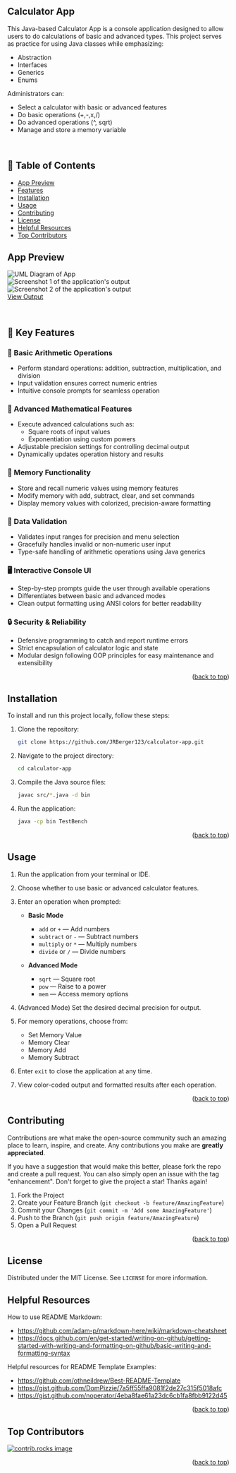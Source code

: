 ## Calculator App

This Java-based Calculator App is a console application designed to allow users to do calculations of basic and advanced types. This project serves as practice for using Java classes while emphasizing:
- Abstraction
- Interfaces
- Generics
- Enums

Administrators can:
- Select a calculator with basic or advanced features
- Do basic operations (+,-,x,/)
- Do advanced operations (^, sqrt)
- Manage and store a memory variable

<br> 

## 📌 Table of Contents

- [App Preview](#app-preview)
- [Features](#features)
- [Installation](#installation)
- [Usage](#usage)
- [Contributing](#contributing)
- [License](#license)
- [Helpful Resources](#helpful-resources)
- [Top Contributors](#top-contributors)

## App Preview
![UML Diagram of App](assets/CalculatorUML.png)<br>
![Screenshot 1 of the application's output](assets/Preview_1.png)<br>
![Screenshot 2 of the application's output](assets/Preview_2.png)<br>
[View Output](output.txt)

<br>

## 🚀 Key Features

### 🧮 Basic Arithmetic Operations
- Perform standard operations: addition, subtraction, multiplication, and division
- Input validation ensures correct numeric entries
- Intuitive console prompts for seamless operation

### 📐 Advanced Mathematical Features
- Execute advanced calculations such as:
  - Square roots of input values
  - Exponentiation using custom powers
- Adjustable precision settings for controlling decimal output
- Dynamically updates operation history and results

### 💾 Memory Functionality
- Store and recall numeric values using memory features
- Modify memory with add, subtract, clear, and set commands
- Display memory values with colorized, precision-aware formatting

### 📝 Data Validation
- Validates input ranges for precision and menu selection
- Gracefully handles invalid or non-numeric user input
- Type-safe handling of arithmetic operations using Java generics

### 🖥️ Interactive Console UI
- Step-by-step prompts guide the user through available operations
- Differentiates between basic and advanced modes
- Clean output formatting using ANSI colors for better readability

### 🔒 Security & Reliability
- Defensive programming to catch and report runtime errors
- Strict encapsulation of calculator logic and state
- Modular design following OOP principles for easy maintenance and extensibility

<p align="right">(<a href="#readme-top">back to top</a>)</p>

## Installation

To install and run this project locally, follow these steps:

1. Clone the repository:
    ```sh
    git clone https://github.com/JRBerger123/calculator-app.git
    ```
2. Navigate to the project directory:
    ```sh
    cd calculator-app
    ```
3. Compile the Java source files:
    ```sh
    javac src/*.java -d bin
    ```
4. Run the application:
    ```sh
    java -cp bin TestBench
    ```

<p align="right">(<a href="#readme-top">back to top</a>)</p>

## Usage

1. Run the application from your terminal or IDE.
2. Choose whether to use basic or advanced calculator features.
3. Enter an operation when prompted:
    
    - **Basic Mode**
        - `add` or `+` — Add numbers  
        - `subtract` or `-` — Subtract numbers  
        - `multiply` or `*` — Multiply numbers  
        - `divide` or `/` — Divide numbers  

    - **Advanced Mode**
        - `sqrt` — Square root  
        - `pow` — Raise to a power  
        - `mem` — Access memory options  
4. (Advanced Mode) Set the desired decimal precision for output.
5. For memory operations, choose from:
    
    - Set Memory Value  
    - Memory Clear  
    - Memory Add  
    - Memory Subtract  

6. Enter `exit` to close the application at any time.
7. View color-coded output and formatted results after each operation.


<p align="right">(<a href="#readme-top">back to top</a>)</p>

## Contributing

Contributions are what make the open-source community such an amazing place to learn, inspire, and create. Any contributions you make are **greatly appreciated**.

If you have a suggestion that would make this better, please fork the repo and create a pull request. You can also simply open an issue with the tag "enhancement".
Don't forget to give the project a star! Thanks again!

1. Fork the Project
2. Create your Feature Branch (`git checkout -b feature/AmazingFeature`)
3. Commit your Changes (`git commit -m 'Add some AmazingFeature'`)
4. Push to the Branch (`git push origin feature/AmazingFeature`)
5. Open a Pull Request

<p align="right">(<a href="#readme-top">back to top</a>)</p>

## License

Distributed under the MIT License. See `LICENSE` for more information.

## Helpful Resources

How to use README Markdown:<br>
- https://github.com/adam-p/markdown-here/wiki/markdown-cheatsheet<br>
- https://docs.github.com/en/get-started/writing-on-github/getting-started-with-writing-and-formatting-on-github/basic-writing-and-formatting-syntax<br>

Helpful resources for README Template Examples:
- https://github.com/othneildrew/Best-README-Template<br>
- https://gist.github.com/DomPizzie/7a5ff55ffa9081f2de27c315f5018afc<br>
- https://gist.github.com/noperator/4eba8fae61a23dc6cb1fa8fbb9122d45<br>

<p align="right">(<a href="#readme-top">back to top</a>)</p>

## Top Contributors

<a href="https://github.com/JRBerger123/Calculator-App/graphs/contributors">
  <img src="https://contrib.rocks/image?repo=JRBerger123/Calculator-App" alt="contrib.rocks image" />
</a>

<p align="right">(<a href="#readme-top">back to top</a>)</p>